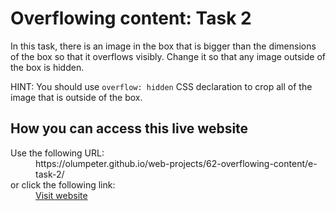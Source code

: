 # Overflowing content: Task 2 

In this task, there is an image in the box that is bigger than the dimensions of the box so that it overflows visibly. Change it so that any image outside of the box is hidden.
    
HINT: You should use <code>overflow: hidden</code> CSS declaration to crop all of the image that is outside of the box.

## How you can access this live website

<dl>
  Use the following URL:
  <dd>
    https://olumpeter.github.io/web-projects/62-overflowing-content/e-task-2/
  </dd>
  or click the following link:
  <dd>
    <a href="https://olumpeter.github.io/web-projects/62-overflowing-content/e-task-2/">Visit website</a>
  </dd>
</dl>
